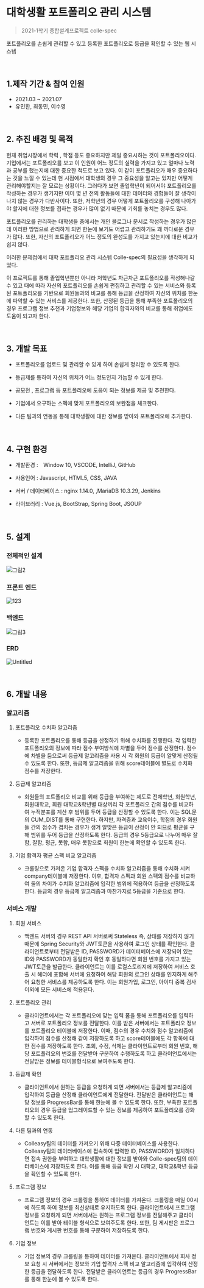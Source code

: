 # 대학생활 포트폴리오 관리 시스템
> 2021-1학기 종합설계프로젝트 colle-spec

포트폴리오를 손쉽게 관리할 수 있고 등록한 포트폴리오로 등급을 확인할 수 있는 웹 시스템

<br>

## 1.제작 기간 & 참여 인원 
- 2021.03 ~ 2021.07
- 유민환, 최동민, 이수영 

<br>

## 2.  추진 배경 및 목적 
현재 취업시장에서 학력 , 학점 등도 중요하지만 제일 중요시하는 것이 포트폴리오이다. 기업에서는 포트폴리오를 보고 이 인원이 어느 정도의 실력을 가지고 있고 얼마나 노력과 공부를 했는지에 대한 중요한 척도로 보고 있다. 이 같이 포트폴리오가 매우 중요하다는 것을 느낄 수 있는데 현 시점에서 대학생의 경우 그 중요성을 알고는 있지만 어떻게 관리해야할지는 잘 모르는 상황이다. 그러다가 보면 졸업학년이 되어서야 포트폴리오를 작성하는 경우가 생기지만 이미 몇 년 전의 활동들에 대한 데이터와 경험들이 잘 생각이 나지 않는 경우가 다반사이다. 또한, 저학년의 경우 어떻게 포트폴리오를 구성해 나아가야 할지에 대한 정보를 접하는 경우가 많이 없기 때문에 기회를 놓치는 경우도 많다.

포트폴리오를 관리하는 대학생들 중에서는 개인 블로그나 문서로 작성하는 경우가 많은데 이러한 방법으로 관리하게 되면 한눈에 보기도 어렵고 관리하기도 꽤 까다로운 경우가 많다. 또한, 자신의 포트폴리오가 어느 정도의 완성도를 가지고 있는지에 대한 비교가 쉽지 않다.

이러한 문제점에서 대학 포트폴리오 관리 시스템 Colle-spec의 필요성을 생각하게 되었다. 

이 프로젝트를 통해 졸업학년뿐만 아니라 저학년도 차근차근 포트폴리오를 작성해나갈 수 있고 때에 따라 자신의 포트폴리오를 손쉽게 편집하고 관리할 수 있는 서비스와 등록된 포트폴리오를 기반으로 회원들과의 비교를 통해 등급을 산정하여 자신의 위치를 한눈에 파악할 수 있는 서비스를 제공한다. 또한, 산정된 등급을 통해 부족한 포트폴리오의 경우 프로그램 정보 추천과 기업정보와 해당 기업의 합격자와의 비교를 통해 취업에도 도움이 되고자 한다.

<br>

## 3. 개발 목표 
- 포트폴리오를 업로드 및 관리할 수 있게 하여 손쉽게 정리할 수 있도록 한다.

- 등급제를 통하여 자신의 위치가 어느 정도인지 가늠할 수 있게 한다.

- 공모전 , 프로그램 등 포트폴리오에 도움이 되는 정보를 제공 및 추천한다.

- 기업에서 요구하는 스펙에 맞게 포트폴리오의 보완점을 체크한다.

- 다른 팀과의 연동을 통해 대학생활에 대한 정보를 받아와 포트폴리오에 추가한다.

<br>

## 4. 구현 환경
- 개발환경 :　Window 10, VSCODE, IntelliJ, GitHub

- 사용언어 : Javascript, HTML5, CSS, JAVA 

- 서버 / 데이터베이스 : nginx 1.14.0, ,MariaDB 10.3.29, Jenkins

- 라이브러리 : Vue.js, BootStrap, Spring Boot, JSOUP

<br>

## 5. 설계 
### 전체적인 설계 
![그림2](https://user-images.githubusercontent.com/65746780/125001791-6d614080-e08e-11eb-9c9b-391443b638b2.jpg)
### 프론트 엔드
![123](https://user-images.githubusercontent.com/65746780/125001910-b44f3600-e08e-11eb-8943-63c1e641dd17.JPG)
### 백엔드 
![그림3](https://user-images.githubusercontent.com/65746780/125001819-7f42e380-e08e-11eb-9918-909bfb257d97.jpg)
### ERD
![Untitled](https://user-images.githubusercontent.com/65746780/139865347-48fe21c5-a75b-4db3-84a2-4f06a6ed067e.png)


<br>

## 6. 개발 내용 
### 알고리즘
1. 포트폴리오 수치화 알고리즘
    + 등록한 포트폴리오를 통해 등급을 산정하기 위해 수치화를 진행한다. 각 입력한 포트폴리오의 정보에 따라 점수 부여방식에 차별을 두어 점수를 산정한다. 점수에 차별을 둠으로써 등급제 알고리즘을 사용 시 각 회원의 등급이 알맞게 산정될 수 있도록 한다.  또한, 등급제 알고리즘을 위해 score테이블에 별도로 수치화 점수를 저장한다.

2. 등급제 알고리즘
    + 회원들의 포트폴리오 비교를 위해 등급을 부여하는 제도로 전체학년, 회원학년, 회원대학교, 회원 대학교&학년별 대상끼리 각 포트폴리오 간의 점수를 비교하여 누적분포를 계산 후 범위를 두어 등급을 산정할 수 있도록 한다. 이는 SQL문의 CUM_DIST를 통해 구현한다. 
 하지만, 자격증과 교육이수, 학점의 경우 회원들 간의 점수가 겹치는 경우가 생겨 알맞은 등급이 산정이 안 되므로 평균을 구해 범위를 두어 등급을 산정하도록 한다. 
 등급의 경우 5등급으로 나누어 매우 잘함, 잘함, 평균, 못함, 매우 못함으로 회원이 한눈에 확인할 수 있도록 한다. 
 
 3. 기업 합격자 평균 스펙 비교 알고리즘 
    + 크롤링으로 가져온 기업 합격자 스펙을 수치화 알고리즘을 통해 수치화 시켜 company테이블에 저장한다. 이후, 합격자 스펙과 회원 스펙의 점수를 비교하여 둘의 차이가 수치화 알고리즘에 입각한 범위에 적용하여 등급을 산정하도록 한다. 등급의 경우 등급제 알고리즘과 마찬가지로 5등급을 기준으로 한다. 

### 서비스 개발 
1. 회원 서비스
    + 백엔드 서버의 경우 REST API 서버로써 Stateless 즉, 상태를 저장하지 않기 때문에 Spring Security와 JWT토큰을 사용하여 로그인 상태를 확인한다. 클라이언트로부터 전달받은 ID, PASSWORD가 데이터베이스에 저장되어 있는 ID와 PASSWORD가 동일한지 확인 후 동일하다면 회원 번호를 가지고 있는 JWT토큰을 발급한다. 클라이언트는 이를 로컬스토리지에 저장하여 서비스 호출 시 헤더에 포함해 서버에 요청하여 해당 회원의 로그인 상태를 인지하게 해주어 요청한 서비스를 제공하도록 한다. 이는 회원가입, 로그인, 아이디 중복 검사 이외에 모든 서비스에 적용된다.

2. 포트폴리오 관리
    + 클라이언트에서는 각 포트폴리오에 맞는 입력 폼을 통해 포트폴리오를 입력하고 서버로 포트폴리오 정보를 전달한다. 이를 받은 서버에서는 포트폴리오 정보를 포트폴리오 테이블에 저장한다. 이때, 점수의 경우 수치화 점수 알고리즘에 입각하여 점수를 산정해 같이 저장하도록 하고 score테이블에도 각 항목에 대한 점수를 저장하도록 한다. 조회, 수정, 삭제는 클라이언트로부터 회원 번호, 해당 포트폴리오의 번호를 전달받아 구분하여 수행하도록 하고 클라이언트에서는 전달받은 정보를 테이블형식으로 보여주도록 한다. 
  
3. 등급제 확인
    + 클라이언트에서 원하는 등급을 요청하게 되면 서버에서는 등급제 알고리즘에 입각하여 등급을 산정해 클라이언트에게 전달한다. 
 전달받은 클라이언트는 해당 정보를 ProgressBar를 통해 한눈에 볼 수 있도록 한다. 또한, 부족한 포트폴리오의 경우 등급을 업그레이드할 수 있는 정보를 제공하여 포트폴리오를 강화할 수 있도록 한다.
 
4. 다른 팀과의 연동 
    + Colleasy팀의 데이터를 가져오기 위해 다중 데이터베이스를 사용한다. 
 Colleasy팀의 데이터베이스에 접속하여 입력한 ID, PASSWORD가 일치하다면 접속 권한을 부여하고 대학생활에 대한 정보를 받아와 Colle-spec팀의 데이터베이스에 저장하도록 한다. 
 이를 통해 등급 확인 시 대학교, 대학교&학년 등급을 확인할 수 있도록 한다.  
 
5. 프로그램 정보
    + 프로그램 정보의 경우 크롤링을 통하여 데이터를 가져온다. 
 크롤링을 매일 00시에 하도록 하여 정보를 최신상태로 유지하도록 한다.
 클라이언트에서 프로그램 정보를 요청하게 되면 서버에서는 원하는 프로그램 정보를 전달해주고 클라이언트는 이를 받아 테이블 형식으로 보여주도록 한다. 
 또한, 팀 게시판은 프로그램 번호와 게시판 번호를 통해 구분하여 저장하도록 한다.

6. 기업 정보 
    + 기업 정보의 경우 크롤링을 통하여 데이터를 가져온다. 
 클라이언트에서 회사 정보 요청 시 서버에서는 정보와 기업 합격자 스펙 비교 알고리즘에 입각하여 산정한 등급을 전달하도록 한다. 
 전달받은 클라이언트는 등급의 경우 ProgressBar를 통해 한눈에 볼 수 있도록 한다.
